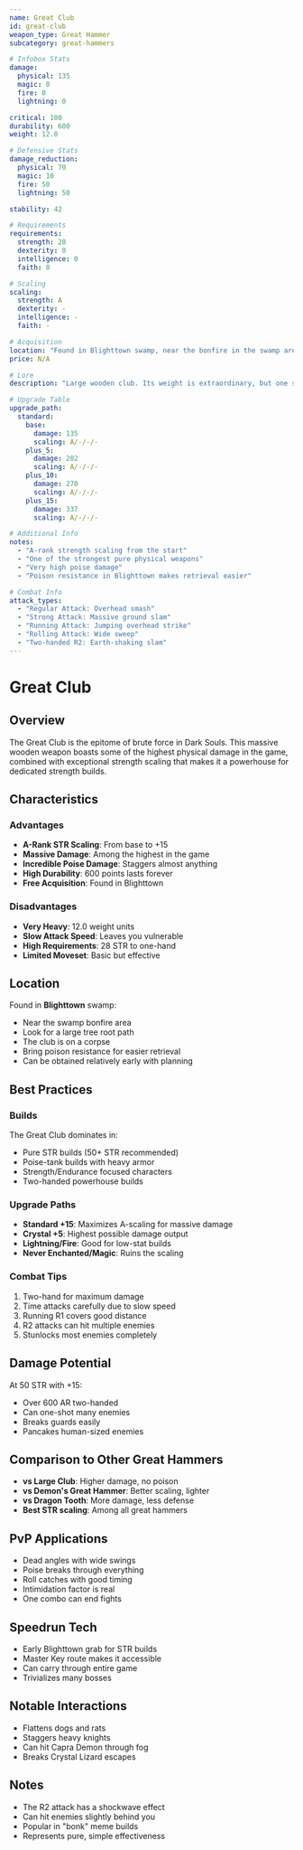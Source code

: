 ```yaml
---
name: Great Club
id: great-club
weapon_type: Great Hammer
subcategory: great-hammers

# Infobox Stats
damage:
  physical: 135
  magic: 0
  fire: 0
  lightning: 0

critical: 100
durability: 600
weight: 12.0

# Defensive Stats  
damage_reduction:
  physical: 70
  magic: 10
  fire: 50
  lightning: 50

stability: 42

# Requirements
requirements:
  strength: 28
  dexterity: 0
  intelligence: 0
  faith: 0

# Scaling
scaling:
  strength: A
  dexterity: -
  intelligence: -
  faith: -

# Acquisition
location: "Found in Blighttown swamp, near the bonfire in the swamp area."
price: N/A

# Lore
description: "Large wooden club. Its weight is extraordinary, but one swing can turn a man to mush."

# Upgrade Table
upgrade_path:
  standard:
    base:
      damage: 135
      scaling: A/-/-/-
    plus_5:
      damage: 202
      scaling: A/-/-/-
    plus_10:
      damage: 270
      scaling: A/-/-/-
    plus_15:
      damage: 337
      scaling: A/-/-/-

# Additional Info
notes:
  - "A-rank strength scaling from the start"
  - "One of the strongest pure physical weapons"
  - "Very high poise damage"
  - "Poison resistance in Blighttown makes retrieval easier"

# Combat Info
attack_types:
  - "Regular Attack: Overhead smash"
  - "Strong Attack: Massive ground slam"
  - "Running Attack: Jumping overhead strike"
  - "Rolling Attack: Wide sweep"
  - "Two-handed R2: Earth-shaking slam"
---
```


# Great Club

## Overview
The Great Club is the epitome of brute force in Dark Souls. This massive wooden weapon boasts some of the highest physical damage in the game, combined with exceptional strength scaling that makes it a powerhouse for dedicated strength builds.

## Characteristics

### Advantages
- **A-Rank STR Scaling**: From base to +15
- **Massive Damage**: Among the highest in the game
- **Incredible Poise Damage**: Staggers almost anything
- **High Durability**: 600 points lasts forever
- **Free Acquisition**: Found in Blighttown

### Disadvantages
- **Very Heavy**: 12.0 weight units
- **Slow Attack Speed**: Leaves you vulnerable
- **High Requirements**: 28 STR to one-hand
- **Limited Moveset**: Basic but effective

## Location
Found in **Blighttown** swamp:
- Near the swamp bonfire area
- Look for a large tree root path
- The club is on a corpse
- Bring poison resistance for easier retrieval
- Can be obtained relatively early with planning

## Best Practices

### Builds
The Great Club dominates in:
- Pure STR builds (50+ STR recommended)
- Poise-tank builds with heavy armor
- Strength/Endurance focused characters
- Two-handed powerhouse builds

### Upgrade Paths
- **Standard +15**: Maximizes A-scaling for massive damage
- **Crystal +5**: Highest possible damage output
- **Lightning/Fire**: Good for low-stat builds
- **Never Enchanted/Magic**: Ruins the scaling

### Combat Tips
1. Two-hand for maximum damage
2. Time attacks carefully due to slow speed
3. Running R1 covers good distance
4. R2 attacks can hit multiple enemies
5. Stunlocks most enemies completely

## Damage Potential
At 50 STR with +15:
- Over 600 AR two-handed
- Can one-shot many enemies
- Breaks guards easily
- Pancakes human-sized enemies

## Comparison to Other Great Hammers
- **vs Large Club**: Higher damage, no poison
- **vs Demon's Great Hammer**: Better scaling, lighter
- **vs Dragon Tooth**: More damage, less defense
- **Best STR scaling**: Among all great hammers

## PvP Applications
- Dead angles with wide swings
- Poise breaks through everything
- Roll catches with good timing
- Intimidation factor is real
- One combo can end fights

## Speedrun Tech
- Early Blighttown grab for STR builds
- Master Key route makes it accessible
- Can carry through entire game
- Trivializes many bosses

## Notable Interactions
- Flattens dogs and rats
- Staggers heavy knights
- Can hit Capra Demon through fog
- Breaks Crystal Lizard escapes

## Notes
- The R2 attack has a shockwave effect
- Can hit enemies slightly behind you
- Popular in "bonk" meme builds
- Represents pure, simple effectiveness